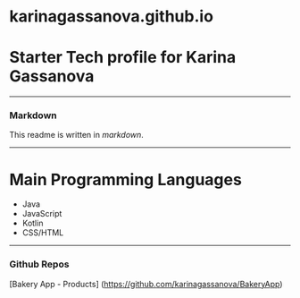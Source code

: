 # karinagassanova.github.io

# Starter Tech profile for Karina Gassanova

---

### Markdown

This readme is written in *markdown*.

---

# Main Programming Languages

- Java
- JavaScript
- Kotlin
- CSS/HTML

---

### Github Repos

[Bakery App - Products] (https://github.com/karinagassanova/BakeryApp)

